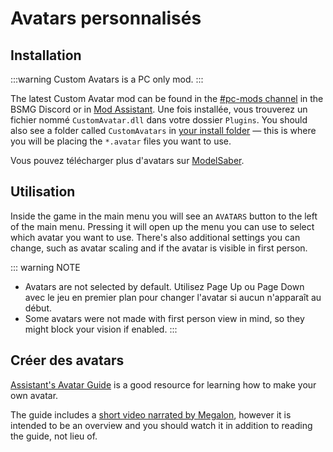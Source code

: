 # Avatars personnalisés

## Installation

:::warning
Custom Avatars is a PC only mod.
:::

The latest Custom Avatar mod can be found in the [#pc-mods channel](https://discord.gg/beatsabermods) in the BSMG Discord or in [Mod Assistant](https://github.com/Assistant/ModAssistant). Une fois installée, vous trouverez un fichier nommé `CustomAvatar.dll` dans votre dossier `Plugins`. You should also see a folder called `CustomAvatars` in [your install folder](/faq/install-folder.md) — this is where you will be placing the `*.avatar` files you want to use.

Vous pouvez télécharger plus d'avatars sur [ModelSaber](https://modelsaber.com/Avatars/).

## Utilisation
Inside the game in the main menu you will see an `AVATARS` button to the left of the main menu. Pressing it will open up the menu you can use to select which avatar you want to use. There's also additional settings you can change, such as avatar scaling and if the avatar is visible in first person.

::: warning NOTE

* Avatars are not selected by default. Utilisez Page Up ou Page Down avec le jeu en premier plan pour changer l'avatar si aucun n'apparaît au début.
* Some avatars were not made with first person view in mind, so they might block your vision if enabled. :::

## Créer des avatars
[Assistant's Avatar Guide](./avatars-guide.md) is a good resource for learning how to make your own avatar.

The guide includes a [short video narrated by Megalon](./avatars-guide.md#videos), however it is intended to be an overview and you should watch it in addition to reading the guide, not lieu of.
